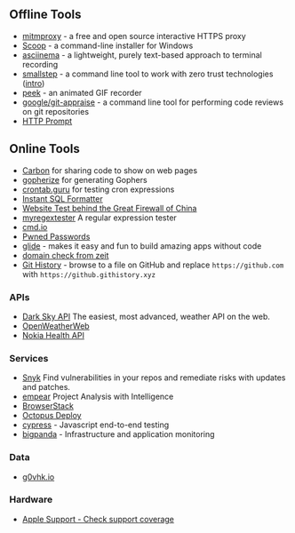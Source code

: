 ## Offline Tools

- [mitmproxy](https://mitmproxy.org/) - a free and open source interactive HTTPS proxy
- [Scoop](https://scoop.sh/) - a command-line installer for Windows
- [asciinema](https://asciinema.org/) - a lightweight, purely text-based approach to terminal recording
- [smallstep](https://smallstep.com/) - a command line tool to work with zero
    trust technologies
    ([intro](https://smallstep.com/blog/zero-trust-swiss-army-knife.html))
- [peek](https://github.com/phw/peek) - an animated GIF recorder
- [google/git-appraise](https://github.com/google/git-appraise) - a command line tool for performing code reviews on git repositories
- [HTTP Prompt](http://http-prompt.com/)

## Online Tools

- [Carbon](https://carbon.now.sh) for sharing code to show on web pages
- [gopherize](https://gopherize.me) for generating Gophers
- [crontab.guru](https://crontab.guru/) for testing cron expressions
- [Instant SQL Formatter](http://www.dpriver.com/pp/sqlformat.htm)
- [Website Test behind the Great Firewall of China](https://www.websitepulse.com/tools/china-firewall-test)
- [myregextester](https://myregextester.com/index.php) A regular expression tester
- [cmd.io](https://cmd.io) 
- [Pwned Passwords](https://haveibeenpwned.com/Passwords)
- [glide](https://heyglide.com/) - makes it easy and fun to build amazing apps
    without code
- [domain check from zeit](https://zeit.co/domains)
- [Git History](https://github.com/pomber/git-history) - browse to a file on
    GitHub and replace `https://github.com` with `https://github.githistory.xyz`

### APIs

- [Dark Sky API](https://darksky.net/dev) The easiest, most advanced, weather API on the web.
- [OpenWeatherWeb](http://openweathermap.org/API)
- [Nokia Health API](https://developer.health.nokia.com/api)

### Services

- [Snyk](https://snyk.io/) Find vulnerabilities in your repos and remediate risks with updates and patches.
- [empear](https://www.empear.com/) Project Analysis with Intelligence
- [BrowserStack](https://www.browserstack.com/)
- [Octopus Deploy](https://octopus.com/)
- [cypress](https://www.cypress.io) - Javascript end-to-end testing
- [bigpanda](https://www.bigpanda.io/) - Infrastructure and application monitoring

### Data

- [g0vhk.io](https://g0vhk.io)

### Hardware

- [Apple Support - Check support coverage](https://checkcoverage.apple.com/ie/en/)
